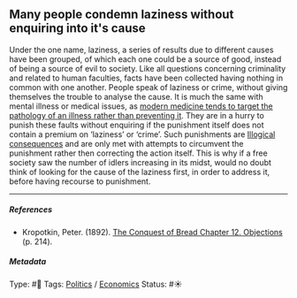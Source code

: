 ## Many people condemn laziness without enquiring into it's cause

Under the one name, laziness, a series of results due to different causes have been grouped, of which each one could be a source of good, instead of being a source of evil to society. Like all questions concerning criminality and related to human faculties, facts have been collected having nothing in common with one another. People speak of laziness or crime, without giving themselves the trouble to analyse the cause. It is much the same with mental illness or medical issues, as [modern medicine tends to target the pathology of an illness rather than preventing it](Modern%20medicine%20tends%20to%20target%20the%20pathology%20of%20an%20illness%20rather%20than%20preventing%20it.md). They are in a hurry to punish these faults without enquiring if the punishment itself does not contain a premium on ‘laziness’ or ‘crime’. Such punishments are [Illogical consequences](Illogical%20consequences.md) and are only met with attempts to circumvent the punishment rather then correcting the action itself. This is why if a free society saw the number of idlers increasing in its midst, would no doubt think of looking for the cause of the laziness first, in order to address it, before having recourse to punishment.

---

##### References

* Kropotkin, Peter. (1892). [The Conquest of Bread Chapter 12. Objections](The%20Conquest%20of%20Bread%20Chapter%2012.%20Objections.md) (p. 214).

##### Metadata

Type: #🔴 
Tags: [Politics](Politics.md) / [Economics]() 
Status: #☀️ 
